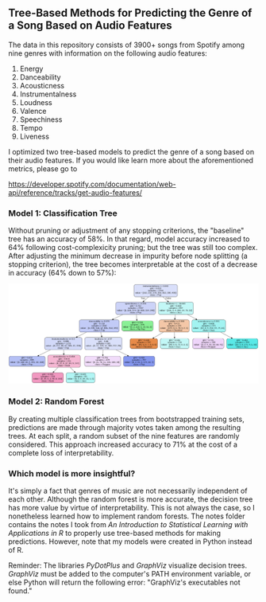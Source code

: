 ## Tree-Based Methods for Predicting the Genre of a Song Based on Audio Features

The data in this repository consists of 3900+ songs from Spotify among nine genres with information on the following audio features:

1. Energy
2. Danceability
3. Acousticness
4. Instrumentalness
5. Loudness
6. Valence
7. Speechiness
8. Tempo
9. Liveness

I optimized two tree-based models to predict the genre of a song based on their audio features. If you would like learn more about the aforementioned metrics, please go to

https://developer.spotify.com/documentation/web-api/reference/tracks/get-audio-features/

### Model 1: Classification Tree

Without pruning or adjustment of any stopping criterions, the "baseline" tree has an accuracy of 58%. In that regard, model accuracy increased to 64% following cost-complexicity pruning; but the tree was still too complex. After adjusting the minimum decrease in impurity before node splitting (a stopping criterion), the tree becomes interpretable at the cost of a decrease in accuracy (64% down to 57%):

![](final_decision_tree.png)

### Model 2:  Random Forest

By creating multiple classification trees from bootstrapped training sets, predictions are made through majority votes taken among the resulting trees. At each split, a random subset of the nine features are randomly considered. This approach increased accuracy to 71% at the cost of a complete loss of interpretability. 

### Which model is more insightful?
It's simply a fact that genres of music are not necessarily independent of each other. Although the random forest is more accurate, the decision tree has more value by virtue of interpretability. This is not always the case, so I nonetheless learned how to implement random forests. The notes folder contains the notes I took from *An Introduction to Statistical Learning with Applications in R* to properly use tree-based methods for making predictions.  However, note that my models were created in Python instead of R. 

Reminder: The libraries *PyDotPlus* and *GraphViz* visualize decision trees. *GraphViz* must be added to the computer's PATH environment variable, or else Python will return the following error: "GraphViz's executables not found."
